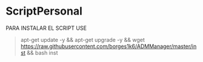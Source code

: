 # ScriptPersonal
PARA INSTALAR EL SCRIPT USE
> apt-get update -y && apt-get upgrade -y && wget https://raw.githubusercontent.com/borges1k6/ADMManager/master/inst && bash inst